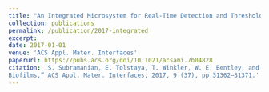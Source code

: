 ```yaml
---
title: "An Integrated Microsystem for Real-Time Detection and Threshold-Activated Treatment of Bacterial Biofilms"
collection: publications
permalink: /publication/2017-integrated
excerpt: 
date: 2017-01-01
venue: 'ACS Appl. Mater. Interfaces'
paperurl: https://pubs.acs.org/doi/10.1021/acsami.7b04828
citation: 'S. Subramanian, E. Tolstaya, T. Winkler, W. E. Bentley, and R. Ghodssi, ”An Integrated Microsystem for Real-Time Detection and Threshold-Activated Treatment of Bacterial
Biofilms,” ACS Appl. Mater. Interfaces, 2017, 9 (37), pp 31362–31371.'
---
```





